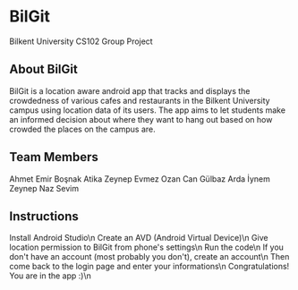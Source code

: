 # BilGit
Bilkent University CS102 Group Project

## About BilGit
BilGit is a location aware android app that tracks and displays the crowdedness of various cafes and restaurants in the Bilkent University campus using location data of its users. The app aims to let students make an informed decision about where they want to hang out based on how crowded the places on the campus are.

## Team Members
Ahmet Emir Boşnak
Atika Zeynep Evmez
Ozan Can Gülbaz
Arda İynem
Zeynep Naz Sevim

## Instructions
Install Android Studio\n
Create an AVD (Android Virtual Device)\n
Give location permission to BilGit from phone's settings\n
Run the code\n
If you don't have an account (most probably you don't), create an account\n
Then come back to the login page and enter your informations\n
Congratulations! You are in the app :)\n
